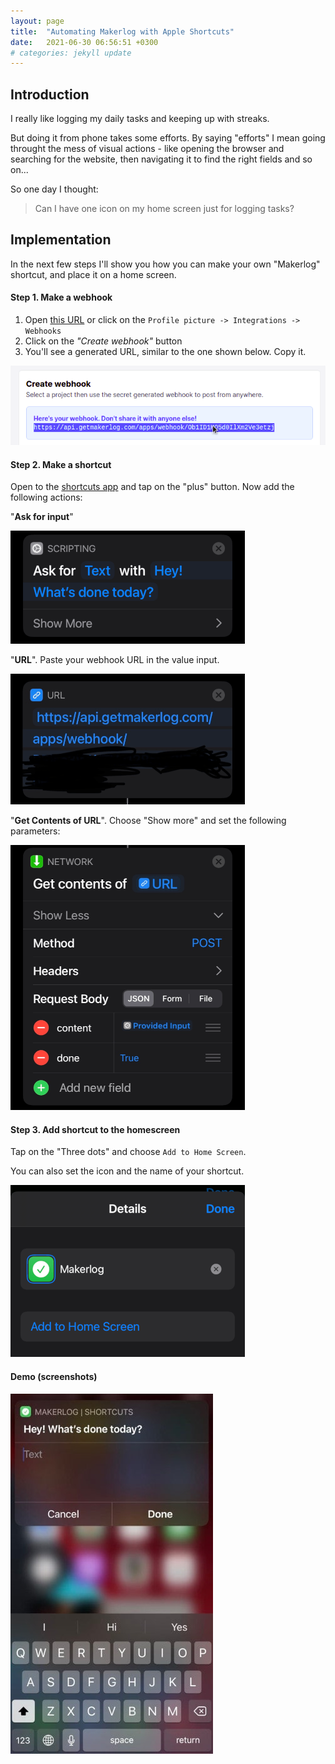 ```yaml
---
layout: page
title:  "Automating Makerlog with Apple Shortcuts"
date:   2021-06-30 06:56:51 +0300
# categories: jekyll update
---
```

## Introduction

I really like logging my daily tasks and keeping up with streaks.

But doing it from phone takes some efforts. By saying "efforts" I mean going throught the mess of visual actions - like opening the browser and searching for the website, then navigating it to find the right fields and so on...

So one day I thought:

> Can I have one icon on my home screen just for logging tasks? 

## Implementation

In the next few steps I\'ll show you how you can make your own \"Makerlog\" shortcut, and place it on a home screen.

#### Step 1. Make a webhook

<!-- Makerlog has a nice [webhooks](https://getmakerlog.com/integrations/webhooks) feature. -->

<!-- What it basically does, it creates a special URL that you can use to post your tasks using the HTTP protocol. Let\'s make one: -->

1. Open [this URL](https://getmakerlog.com/integrations/webhooks) or click on the `Profile picture -> Integrations -> Webhooks`
2. Click on the *\"Create webhook\"* button
3. You\'ll see a generated URL, similar to the one shown below. Copy it.

![view after webhook was created](/images/makerlog-webhook-creation.png)

#### Step 2. Make a shortcut

Open to the [shortcuts app](https://apps.apple.com/us/app/shortcuts/id915249334) and tap on the \"plus\" button. Now add the following actions:

\"**Ask for input**\"

![makerlog shortcut "ask" action](/images/makerlog-automation-ask.png)

\"**URL**\". Paste your webhook URL in the value input.

![makerlog shortcut "URL" action](/images/makerlog-automation-url.png)

\"**Get Contents of URL**\". Choose "Show more" and set the following parameters:

![makerlog shortcut "Get Contents of URL" action](/images/makerlog-automation-content.png)


#### Step 3. Add shortcut to the homescreen

Tap on the "Three dots" and choose `Add to Home Screen`.

You can also set the icon and the name of your shortcut.

![Shortcut options menu](/images/makerlog-automation-options.png)

#### Demo (screenshots)

![Makerlog automation demo](/images/makerlog-automation-demo.jpg)